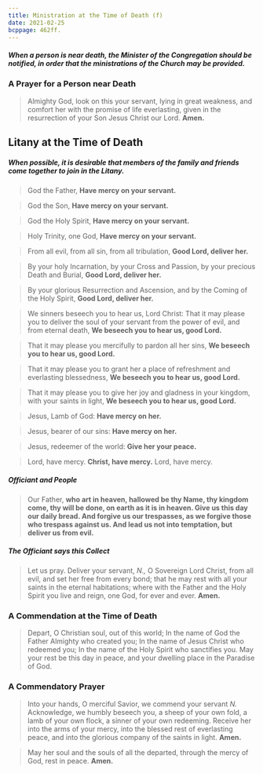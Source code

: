 ```yaml
---
title: Ministration at the Time of Death (f)
date: 2021-02-25
bcppage: 462ff.
---
```


##### When a person is near death, the Minister of the Congregation should be notified, in order that the ministrations of the Church may be provided.

### A Prayer for a Person near Death
> Almighty God, look on this your servant, lying in great weakness, and comfort her with the promise of life everlasting, given in the resurrection of your Son Jesus Christ our Lord. **Amen.**

## Litany at the Time of Death
##### When possible, it is desirable that members of the family and friends come together to join in the Litany.

> God the Father,
> **Have mercy on your servant.**

> God the Son,
> **Have mercy on your servant.**

> God the Holy Spirit,
> **Have mercy on your servant.**

> Holy Trinity, one God,
> **Have mercy on your servant.**

> From all evil, from all sin, from all tribulation,
> **Good Lord, deliver her.**

> By your holy Incarnation, by your Cross and Passion, by your precious Death and Burial,
> **Good Lord, deliver her.**

> By your glorious Resurrection and Ascension, and by the Coming of the Holy Spirit,
> **Good Lord, deliver her.**

> We sinners beseech you to hear us, Lord Christ: That it may please you to deliver the soul of your servant from the power of evil, and from eternal death,
> **We beseech you to hear us, good Lord.**

> That it may please you mercifully to pardon all her sins,
> **We beseech you to hear us, good Lord.**

> That it may please you to grant her a place of refreshment and everlasting blessedness,
> **We beseech you to hear us, good Lord.**

> That it may please you to give her joy and gladness in your kingdom, with your saints in light,
> **We beseech you to hear us, good Lord.**

> Jesus, Lamb of God:
> **Have mercy on her.**

> Jesus, bearer of our sins:
> **Have mercy on her.**

> Jesus, redeemer of the world:
> **Give her your peace.**


> Lord, have mercy.
> **Christ, have mercy.**
> Lord, have mercy.

##### Officiant and People
> Our Father, **who art in heaven,
hallowed be thy Name,
thy kingdom come,
thy will be done,
on earth as it is in heaven.
Give us this day our daily bread.
And forgive us our trespasses,
as we forgive those
who trespass against us.
And lead us not into temptation,
but deliver us from evil.**

##### The Officiant says this Collect
> Let us pray.
Deliver your servant, _N.,_ O Sovereign Lord Christ, from all evil, and set her free from every bond; that he may rest with all your saints in the eternal habitations; where with the Father and the Holy Spirit you live and reign, one God, for ever and ever. **Amen.**

### A Commendation at the Time of Death
> Depart, O Christian soul, out of this world;
In the name of God the Father Almighty who created you;
In the name of Jesus Christ who redeemed you;
In the name of the Holy Spirit who sanctifies you.
May your rest be this day in peace,
and your dwelling place in the Paradise of God.

### A Commendatory Prayer
> Into your hands, O merciful Savior, we commend your servant _N._ Acknowledge, we humbly beseech you, a sheep of your own fold, a lamb of your own flock, a sinner of your own redeeming. Receive her into the arms of your mercy, into the blessed rest of everlasting peace, and into the glorious company of the saints in light. **Amen.**

> May her soul and the souls of all the departed, through the mercy of God, rest in peace. **Amen.**
